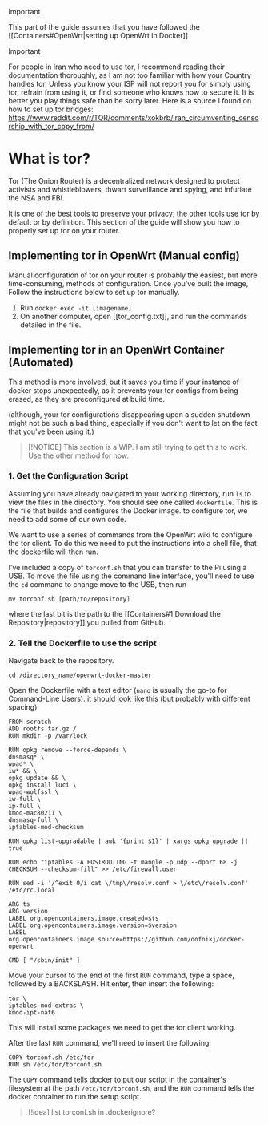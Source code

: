 >[!IMPORTANT]
>This part of the guide assumes that you have followed the  [[Containers#OpenWrt|setting up OpenWrt in Docker]]

>[!IMPORTANT]
>For people in Iran who need to use tor, I recommend reading their documentation thoroughly, as I am not too familiar with how your Country handles tor. Unless you know your ISP will not report you for simply using tor, refrain from using it, or find someone who knows how to secure it. It is better you play things safe than be sorry later.
>Here is a source I found on how to set up tor bridges: https://www.reddit.com/r/TOR/comments/xokbrb/iran_circumventing_censorship_with_tor_copy_from/

# What is tor?
Tor (The Onion Router) is a decentralized network designed to protect activists and whistleblowers, thwart surveillance and spying, and infuriate the NSA and FBI.

It is one of the best tools to preserve your privacy; the other tools use tor by default or by definition. This section of the guide will show you how to properly set up tor on your router.

## Implementing tor in OpenWrt (Manual config)
Manual configuration of tor on your router is probably the easiest, but more time-consuming, methods of configuration. Once you've built the image, Follow the instructions below to set up tor manually.

1. Run `docker exec -it [imagename]`
2. On another computer, open [[tor_config.txt]], and run the commands detailed in the file.

## Implementing tor in an OpenWrt Container (Automated)
This method is more involved, but it saves you time if your instance of docker stops unexpectedly, as it prevents your tor configs from being erased, as they are preconfigured at build time.

(although, your tor configurations disappearing upon a sudden shutdown might not be such a bad thing, especially if you don't want to let on the fact that you've been using it.)

>[!NOTICE]
>This section is a WIP. I am still trying to get this to work. Use the other method for now.
### 1. Get the Configuration Script
Assuming you have already navigated to your working directory, run `ls` to view the files in the directory. You should see one called `dockerfile`. This is the file that builds and configures the Docker image. to configure tor, we need to add some of our own code.


We want to use a series of commands from the OpenWrt wiki to configure the tor client. To do this we need to put the instructions into a shell file, that the dockerfile will then run.

I've included a copy of `torconf.sh` that you can transfer to the Pi using a USB. To move the file using the command line interface, you'll need to use the `cd` command to change move to the USB, then run 
```
mv torconf.sh [path/to/repository]
```
where the last bit is the path to the [[Containers#1 Download the Repository|repository]] you pulled from GitHub.

### 2. Tell the Dockerfile to use the script
Navigate back to the repository.

`cd /directory_name/openwrt-docker-master`

Open the Dockerfile with a text editor (`nano` is usually the go-to for Command-Line Users). it should look like this (but probably with different spacing):

```
FROM scratch
ADD rootfs.tar.gz /
RUN mkdir -p /var/lock

RUN opkg remove --force-depends \
dnsmasq* \
wpad* \
iw* && \
opkg update && \
opkg install luci \
wpad-wolfssl \
iw-full \
ip-full \
kmod-mac80211 \
dnsmasq-full \
iptables-mod-checksum

RUN opkg list-upgradable | awk '{print $1}' | xargs opkg upgrade || true

RUN echo "iptables -A POSTROUTING -t mangle -p udp --dport 68 -j CHECKSUM --checksum-fill" >> /etc/firewall.user

RUN sed -i '/^exit 0/i cat \/tmp\/resolv.conf > \/etc\/resolv.conf' /etc/rc.local

ARG ts
ARG version
LABEL org.opencontainers.image.created=$ts
LABEL org.opencontainers.image.version=$version
LABEL org.opencontainers.image.source=https://github.com/oofnikj/docker-openwrt

CMD [ "/sbin/init" ]
```

Move your cursor to the end of the first `RUN` command, type a space, followed by a BACKSLASH. Hit enter, then insert the following:
```
tor \
iptables-mod-extras \
kmod-ipt-nat6
```

This will install some packages we need to get the tor client working.

After the last `RUN` command, we'll need to insert the following:
```
COPY torconf.sh /etc/tor
RUN sh /etc/tor/torconf.sh
```

The `COPY` command tells docker to put our script in the container's filesystem at the path `/etc/tor/torconf.sh`, and the `RUN` command tells the docker container to run the setup script.

>[!idea]
>list torconf.sh in .dockerignore?
